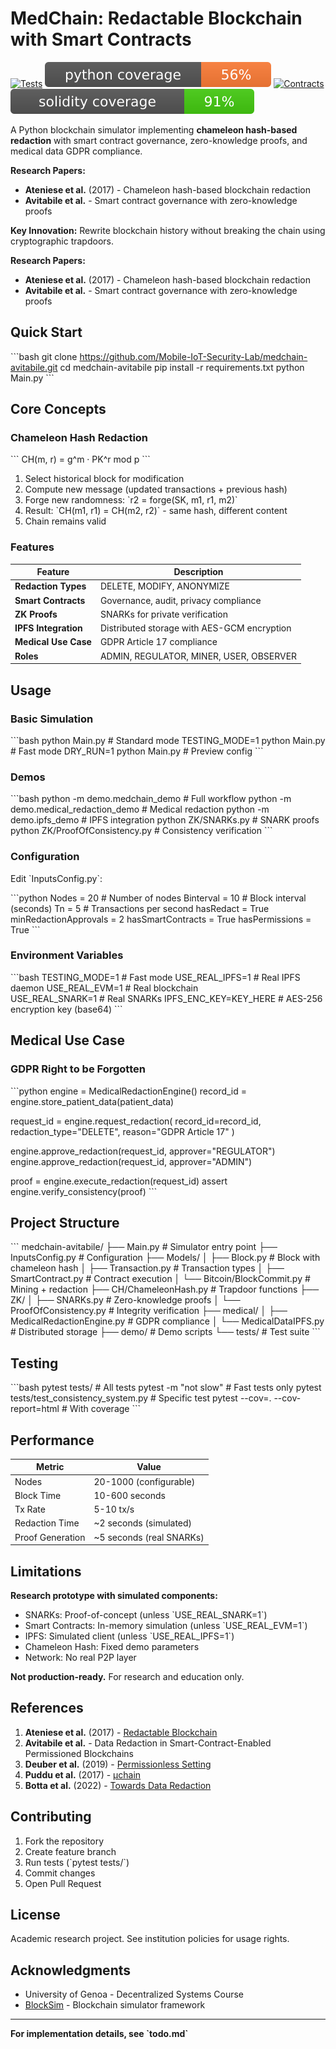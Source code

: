 # MedChain: Redactable Blockchain with Smart Contracts

[![Tests](https://github.com/Mobile-IoT-Security-Lab/medchain-avitabile/actions/workflows/tests.yml/badge.svg?branch=main)](https://github.com/Mobile-IoT-Security-Lab/medchain-avitabile/actions/workflows/tests.yml) ![Python Coverage](badges/python-coverage.svg) [![Contracts](https://github.com/Mobile-IoT-Security-Lab/medchain-avitabile/actions/workflows/contracts.yml/badge.svg?branch=main)](https://github.com/Mobile-IoT-Security-Lab/medchain-avitabile/actions/workflows/contracts.yml) ![Solidity Coverage](badges/solidity-coverage.svg)

A Python blockchain simulator implementing **chameleon hash-based redaction** with smart contract governance, zero-knowledge proofs, and medical data GDPR compliance.

**Research Papers:**

- **Ateniese et al.** (2017) - Chameleon hash-based blockchain redaction  
- **Avitabile et al.** - Smart contract governance with zero-knowledge proofs

**Key Innovation:** Rewrite blockchain history without breaking the chain using cryptographic trapdoors.

**Research Papers:**

- **Ateniese et al.** (2017) - Chameleon hash-based blockchain redaction  
- **Avitabile et al.** - Smart contract governance with zero-knowledge proofs

## Quick Start

\`\`\`bash
git clone <https://github.com/Mobile-IoT-Security-Lab/medchain-avitabile.git>
cd medchain-avitabile
pip install -r requirements.txt
python Main.py
\`\`\`

## Core Concepts

### Chameleon Hash Redaction

\`\`\`
CH(m, r) = g^m · PK^r mod p
\`\`\`

1. Select historical block for modification
2. Compute new message (updated transactions + previous hash)
3. Forge new randomness: \`r2 = forge(SK, m1, r1, m2)\`
4. Result: \`CH(m1, r1) = CH(m2, r2)\` - same hash, different content
5. Chain remains valid

### Features

| Feature | Description |
|---------|-------------|
| **Redaction Types** | DELETE, MODIFY, ANONYMIZE |
| **Smart Contracts** | Governance, audit, privacy compliance |
| **ZK Proofs** | SNARKs for private verification |
| **IPFS Integration** | Distributed storage with AES-GCM encryption |
| **Medical Use Case** | GDPR Article 17 compliance |
| **Roles** | ADMIN, REGULATOR, MINER, USER, OBSERVER |

## Usage

### Basic Simulation

\`\`\`bash
python Main.py                    # Standard mode
TESTING_MODE=1 python Main.py    # Fast mode
DRY_RUN=1 python Main.py         # Preview config
\`\`\`

### Demos

\`\`\`bash
python -m demo.medchain_demo                 # Full workflow
python -m demo.medical_redaction_demo        # Medical redaction
python -m demo.ipfs_demo                     # IPFS integration
python ZK/SNARKs.py                          # SNARK proofs
python ZK/ProofOfConsistency.py              # Consistency verification
\`\`\`

### Configuration

Edit \`InputsConfig.py\`:

\`\`\`python
Nodes = 20                       # Number of nodes
Binterval = 10                   # Block interval (seconds)
Tn = 5                          # Transactions per second
hasRedact = True
minRedactionApprovals = 2
hasSmartContracts = True
hasPermissions = True
\`\`\`

### Environment Variables

\`\`\`bash
TESTING_MODE=1              # Fast mode
USE_REAL_IPFS=1            # Real IPFS daemon
USE_REAL_EVM=1             # Real blockchain  
USE_REAL_SNARK=1           # Real SNARKs
IPFS_ENC_KEY=KEY_HERE      # AES-256 encryption key (base64)
\`\`\`

## Medical Use Case

### GDPR Right to be Forgotten

\`\`\`python
engine = MedicalRedactionEngine()
record_id = engine.store_patient_data(patient_data)

request_id = engine.request_redaction(
    record_id=record_id,
    redaction_type="DELETE",
    reason="GDPR Article 17"
)

engine.approve_redaction(request_id, approver="REGULATOR")
engine.approve_redaction(request_id, approver="ADMIN")

proof = engine.execute_redaction(request_id)
assert engine.verify_consistency(proof)
\`\`\`

## Project Structure

\`\`\`
medchain-avitabile/
├── Main.py                          # Simulator entry point
├── InputsConfig.py                  # Configuration
├── Models/
│   ├── Block.py                    # Block with chameleon hash
│   ├── Transaction.py              # Transaction types
│   ├── SmartContract.py            # Contract execution
│   └── Bitcoin/BlockCommit.py      # Mining + redaction
├── CH/ChameleonHash.py             # Trapdoor functions
├── ZK/
│   ├── SNARKs.py                   # Zero-knowledge proofs
│   └── ProofOfConsistency.py       # Integrity verification
├── medical/
│   ├── MedicalRedactionEngine.py   # GDPR compliance
│   └── MedicalDataIPFS.py          # Distributed storage
├── demo/                           # Demo scripts
└── tests/                          # Test suite
\`\`\`

## Testing

\`\`\`bash
pytest tests/                            # All tests
pytest -m "not slow"                    # Fast tests only
pytest tests/test_consistency_system.py  # Specific test
pytest --cov=. --cov-report=html        # With coverage
\`\`\`

## Performance

| Metric | Value |
|--------|-------|
| Nodes | 20-1000 (configurable) |
| Block Time | 10-600 seconds |
| Tx Rate | 5-10 tx/s |
| Redaction Time | ~2 seconds (simulated) |
| Proof Generation | ~5 seconds (real SNARKs) |

## Limitations

**Research prototype with simulated components:**

- SNARKs: Proof-of-concept (unless \`USE_REAL_SNARK=1\`)
- Smart Contracts: In-memory simulation (unless \`USE_REAL_EVM=1\`)
- IPFS: Simulated client (unless \`USE_REAL_IPFS=1\`)
- Chameleon Hash: Fixed demo parameters
- Network: No real P2P layer

**Not production-ready.** For research and education only.

## References

1. **Ateniese et al.** (2017) - [Redactable Blockchain](https://ieeexplore.ieee.org/abstract/document/7961975/)
2. **Avitabile et al.** - Data Redaction in Smart-Contract-Enabled Permissioned Blockchains
3. **Deuber et al.** (2019) - [Permissionless Setting](https://ieeexplore.ieee.org/abstract/document/8835372)
4. **Puddu et al.** (2017) - [μchain](https://eprint.iacr.org/2017/106)
5. **Botta et al.** (2022) - [Towards Data Redaction](https://doi.org/10.1109/TNSM.2022.3214279)

## Contributing

1. Fork the repository
2. Create feature branch
3. Run tests (\`pytest tests/\`)
4. Commit changes
5. Open Pull Request

## License

Academic research project. See institution policies for usage rights.

## Acknowledgments

- University of Genoa - Decentralized Systems Course
- [BlockSim](https://github.com/maher243/BlockSim) - Blockchain simulator framework

---

**For implementation details, see \`todo.md\`**
